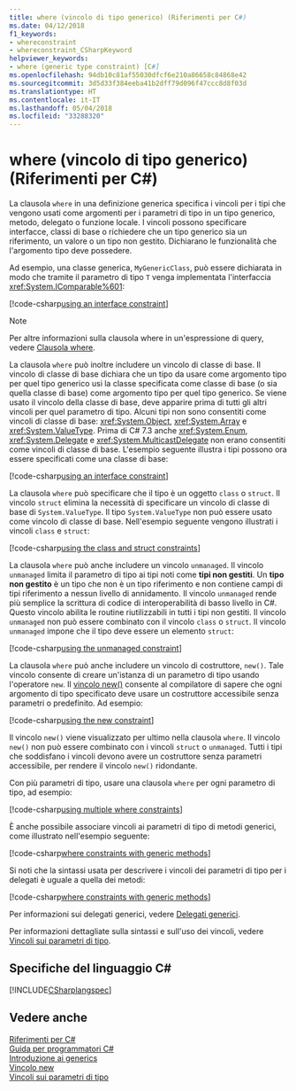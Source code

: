 ```yaml
---
title: where (vincolo di tipo generico) (Riferimenti per C#)
ms.date: 04/12/2018
f1_keywords:
- whereconstraint
- whereconstraint_CSharpKeyword
helpviewer_keywords:
- where (generic type constraint) [C#]
ms.openlocfilehash: 94db10c81af55030dfcf6e210a86658c84868e42
ms.sourcegitcommit: 3d5d33f384eeba41b2dff79d096f47ccc8d8f03d
ms.translationtype: HT
ms.contentlocale: it-IT
ms.lasthandoff: 05/04/2018
ms.locfileid: "33288320"
---
```

# <a name="where-generic-type-constraint-c-reference"></a>where (vincolo di tipo generico) (Riferimenti per C#)

La clausola `where` in una definizione generica specifica i vincoli per i tipi che vengono usati come argomenti per i parametri di tipo in un tipo generico, metodo, delegato o funzione locale. I vincoli possono specificare interfacce, classi di base o richiedere che un tipo generico sia un riferimento, un valore o un tipo non gestito. Dichiarano le funzionalità che l'argomento tipo deve possedere.

Ad esempio, una classe generica, `MyGenericClass`, può essere dichiarata in modo che tramite il parametro di tipo `T` venga implementata l'interfaccia <xref:System.IComparable%601>:

[!code-csharp[using an interface constraint](../../../../samples/snippets/csharp/keywords/GenericWhereConstraints.cs#1)]

> [!NOTE]
> Per altre informazioni sulla clausola where in un'espressione di query, vedere [Clausola where](where-clause.md).

La clausola `where` può inoltre includere un vincolo di classe di base. Il vincolo di classe di base dichiara che un tipo da usare come argomento tipo per quel tipo generico usi la classe specificata come classe di base (o sia quella classe di base) come argomento tipo per quel tipo generico. Se viene usato il vincolo della classe di base, deve apparire prima di tutti gli altri vincoli per quel parametro di tipo. Alcuni tipi non sono consentiti come vincoli di classe di base: <xref:System.Object>, <xref:System.Array> e <xref:System.ValueType>. Prima di C# 7.3 anche <xref:System.Enum>, <xref:System.Delegate> e <xref:System.MulticastDelegate> non erano consentiti come vincoli di classe di base. L'esempio seguente illustra i tipi possono ora essere specificati come una classe di base:

[!code-csharp[using an interface constraint](../../../../samples/snippets/csharp/keywords/GenericWhereConstraints.cs#2)]

La clausola `where` può specificare che il tipo è un oggetto `class` o `struct`. Il vincolo `struct` elimina la necessità di specificare un vincolo di classe di base di `System.ValueType`. Il tipo `System.ValueType` non può essere usato come vincolo di classe di base. Nell'esempio seguente vengono illustrati i vincoli `class` e `struct`:

[!code-csharp[using the class and struct constraints](../../../../samples/snippets/csharp/keywords/GenericWhereConstraints.cs#3)]

La clausola `where` può anche includere un vincolo `unmanaged`. Il vincolo `unmanaged` limita il parametro di tipo ai tipi noti come **tipi non gestiti**. Un **tipo non gestito** è un tipo che non è un tipo riferimento e non contiene campi di tipi riferimento a nessun livello di annidamento. Il vincolo `unmanaged` rende più semplice la scrittura di codice di interoperabilità di basso livello in C#. Questo vincolo abilita le routine riutilizzabili in tutti i tipi non gestiti. Il vincolo `unmanaged` non può essere combinato con il vincolo `class` o `struct`. Il vincolo `unmanaged` impone che il tipo deve essere un elemento `struct`:

[!code-csharp[using the unmanaged constraint](../../../../samples/snippets/csharp/keywords/GenericWhereConstraints.cs#4)]

La clausola `where` può anche includere un vincolo di costruttore, `new()`. Tale vincolo consente di creare un'istanza di un parametro di tipo usando l'operatore `new`. Il [vincolo new()](new-constraint.md) consente al compilatore di sapere che ogni argomento di tipo specificato deve usare un costruttore accessibile senza parametri o predefinito. Ad esempio:

[!code-csharp[using the new constraint](../../../../samples/snippets/csharp/keywords/GenericWhereConstraints.cs#5)]

Il vincolo `new()` viene visualizzato per ultimo nella clausola `where`. Il vincolo `new()` non può essere combinato con i vincoli `struct` o `unmanaged`. Tutti i tipi che soddisfano i vincoli devono avere un costruttore senza parametri accessibile, per rendere il vincolo `new()` ridondante.

Con più parametri di tipo, usare una clausola `where` per ogni parametro di tipo, ad esempio:

[!code-csharp[using multiple where constraints](../../../../samples/snippets/csharp/keywords/GenericWhereConstraints.cs#6)]

È anche possibile associare vincoli ai parametri di tipo di metodi generici, come illustrato nell'esempio seguente:

[!code-csharp[where constraints with generic methods](../../../../samples/snippets/csharp/keywords/GenericWhereConstraints.cs#7)]

Si noti che la sintassi usata per descrivere i vincoli dei parametri di tipo per i delegati è uguale a quella dei metodi:

[!code-csharp[where constraints with generic methods](../../../../samples/snippets/csharp/keywords/GenericWhereConstraints.cs#8)]

Per informazioni sui delegati generici, vedere [Delegati generici](../../../csharp/programming-guide/generics/generic-delegates.md).

Per informazioni dettagliate sulla sintassi e sull'uso dei vincoli, vedere [Vincoli sui parametri di tipo](../../../csharp/programming-guide/generics/constraints-on-type-parameters.md).

## <a name="c-language-specification"></a>Specifiche del linguaggio C#

 [!INCLUDE[CSharplangspec](~/includes/csharplangspec-md.md)]

## <a name="see-also"></a>Vedere anche

 [Riferimenti per C#](../../../csharp/language-reference/index.md)  
 [Guida per programmatori C#](../../../csharp/programming-guide/index.md)  
 [Introduzione ai generics](../../../csharp/programming-guide/generics/introduction-to-generics.md)  
 [Vincolo new](../../../csharp/language-reference/keywords/new-constraint.md)  
 [Vincoli sui parametri di tipo](../../../csharp/programming-guide/generics/constraints-on-type-parameters.md)  
